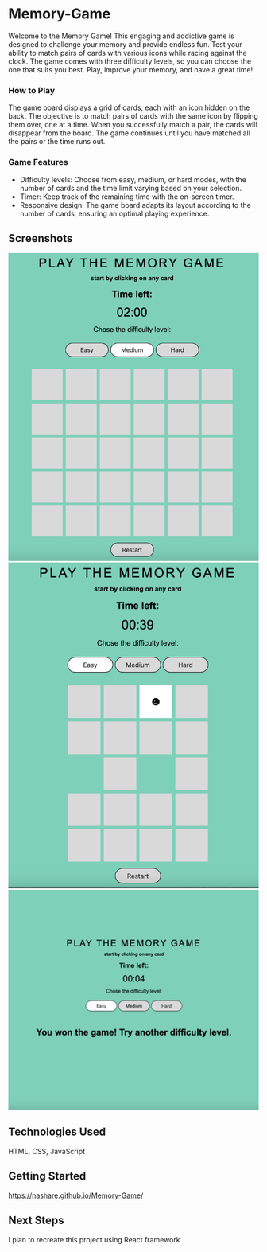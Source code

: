 # Memory-Game
Welcome to the Memory Game! This engaging and addictive game is designed to challenge your memory and provide endless fun. Test your ability to match pairs of cards with various icons while racing against the clock. The game comes with three difficulty levels, so you can choose the one that suits you best. Play, improve your memory, and have a great time!
### How to Play
The game board displays a grid of cards, each with an icon hidden on the back. The objective is to match pairs of cards with the same icon by flipping them over, one at a time. When you successfully match a pair, the cards will disappear from the board. The game continues until you have matched all the pairs or the time runs out.

### Game Features
* Difficulty levels: Choose from easy, medium, or hard modes, with the number of cards and the time limit varying based on your selection.
* Timer: Keep track of the remaining time with the on-screen timer.
* Responsive design: The game board adapts its layout according to the number of cards, ensuring an optimal playing experience.


## Screenshots
![Example Image](screenshots/general.png)
![Example Image](screenshots/easy_playing.png)
![Example Image](screenshots/win.png)

## Technologies Used
HTML, CSS, JavaScript

## Getting Started
https://nashare.github.io/Memory-Game/
## Next Steps
I plan to recreate this project using React framework
